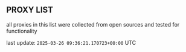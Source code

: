 ## PROXY LIST

all proxies in this list were collected from open sources and tested for functionality

last update: `2025-03-26 09:36:21.170723+00:00` UTC